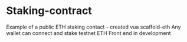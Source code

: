 # Staking-contract
Example of a public ETH staking contact - created vua scaffold-eth
Any wallet can connect and stake testnet ETH
Front end in development
